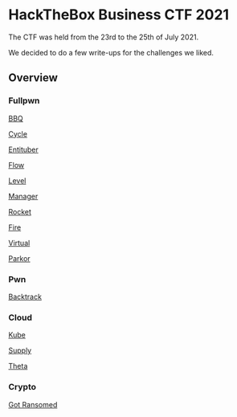 # HackTheBox Business CTF 2021

The CTF was held from the 23rd to the 25th of July 2021.

We decided to do a few write-ups for the challenges we liked.

## Overview

### Fullpwn

[BBQ](./fullpwn/bbq.md "BBQ")

[Cycle](./fullpwn/cycle.md "Cycle")

[Entituber](./fullpwn/entituber.md "Entituber")

[Flow](./fullpwn/flow.md "Flow")

[Level](./fullpwn/level.md "Level")

[Manager](./fullpwn/manager.md "Manager")

[Rocket](./fullpwn/rocket.md "Rocket")

[Fire](./fullpwn/fire.md "Fire")

[Virtual](./fullpwn/virtual.md "Virtual")

[Parkor](./fullpwn/parkor.md "Parkor")

### Pwn

[Backtrack](./reverse/backtrack.md "Backtrack")

### Cloud
[Kube](./cloud/kube.md "Kube")

[Supply](./cloud/supply.md "Supply")

[Theta](./cloud/theta.md "Theta")

### Crypto

[Got Ransomed](./crypto/gotransomed.md "Got Ransomed")
